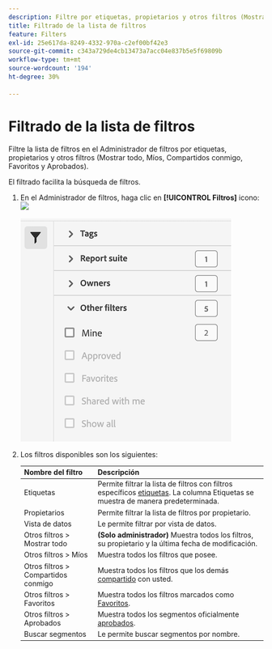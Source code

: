 ```yaml
---
description: Filtre por etiquetas, propietarios y otros filtros (Mostrar todo, Míos, Compartidos conmigo, Favoritos y Aprobados).
title: Filtrado de la lista de filtros
feature: Filters
exl-id: 25e617da-8249-4332-970a-c2ef00bf42e3
source-git-commit: c343a729de4cb13473a7acc04e837b5e5f69809b
workflow-type: tm+mt
source-wordcount: '194'
ht-degree: 30%

---
```


# Filtrado de la lista de filtros

Filtre la lista de filtros en el Administrador de filtros por etiquetas, propietarios y otros filtros (Mostrar todo, Míos, Compartidos conmigo, Favoritos y Aprobados).

El filtrado facilita la búsqueda de filtros.

1. En el Administrador de filtros, haga clic en **[!UICONTROL Filtros]** icono:  ![](https://spectrum.adobe.com/static/icons/workflow_18/Smock_Filter_18_N.svg)

   ![Administrador de filtros que muestra el icono Filtros y los filtros disponibles.](assets/filtering.png)

2. Los filtros disponibles son los siguientes:

   | Nombre del filtro | Descripción |
   |---|---|
   | Etiquetas | Permite filtrar la lista de filtros con filtros específicos [etiquetas](/help/components/filters/filters-tag.md). La columna Etiquetas se muestra de manera predeterminada. |
   | Propietarios | Permite filtrar la lista de filtros por propietario. |
   | Vista de datos | Le permite filtrar por vista de datos. |
   | Otros filtros > Mostrar todo | **(Solo administrador)** Muestra todos los filtros, su propietario y la última fecha de modificación. |
   | Otros filtros > Míos | Muestra todos los filtros que posee. |
   | Otros filtros > Compartidos conmigo | Muestra todos los filtros que los demás [compartido](/help/components/filters/filters-share.md) con usted. |
   | Otros filtros > Favoritos | Muestra todos los filtros marcados como [Favoritos](/help/components/filters/filters-favorite.md). |
   | Otros filtros > Aprobados | Muestra todos los segmentos oficialmente [aprobados](/help/components/filters/filters-approve.md). |
   | Buscar segmentos | Le permite buscar segmentos por nombre. |
